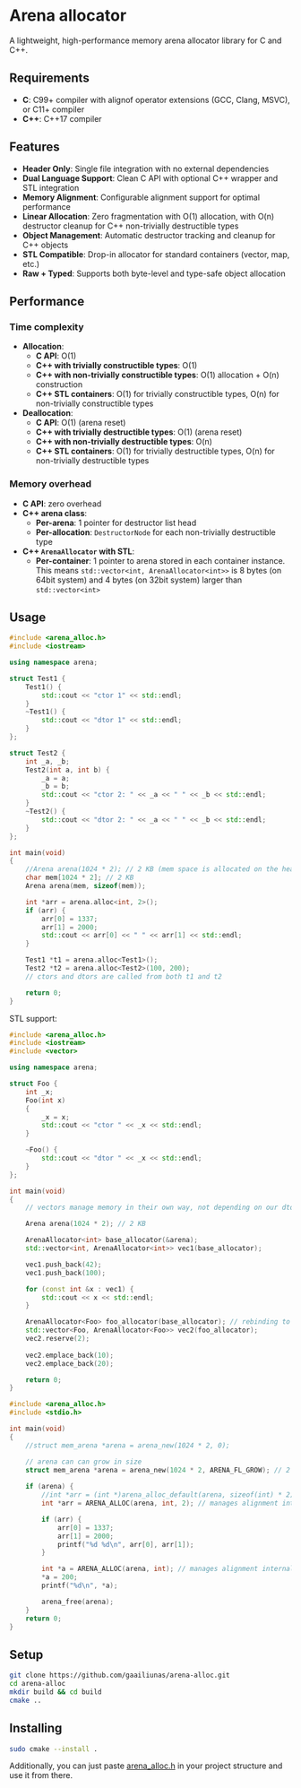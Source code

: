 # Arena allocator
A lightweight, high-performance memory arena allocator library for C and C++.

## Requirements
- **C**: C99+ compiler with alignof operator extensions (GCC, Clang, MSVC), or C11+ compiler
- **C++**: C++17 compiler

## Features
- **Header Only**: Single file integration with no external dependencies
- **Dual Language Support**: Clean C API with optional C++ wrapper and STL integration
- **Memory Alignment**: Configurable alignment support for optimal performance
- **Linear Allocation**: Zero fragmentation with O(1) allocation, with O(n) destructor cleanup for C++ non-trivially destructible types
- **Object Management**: Automatic destructor tracking and cleanup for C++ objects
- **STL Compatible**: Drop-in allocator for standard containers (vector, map, etc.)
- **Raw + Typed**: Supports both byte-level and type-safe object allocation

## Performance
### Time complexity
- **Allocation**:
  - **C API**: O(1)
  - **C++ with trivially constructible types**: O(1)
  - **C++ with non-trivially constructible types**: O(1) allocation + O(n) construction
  - **C++ STL containers**: O(1) for trivially constructible types, O(n) for non-trivially constructible types
- **Deallocation**:
  - **C API**: O(1) (arena reset)
  - **C++ with trivially destructible types**: O(1) (arena reset)
  - **C++ with non-trivially destructible types**: O(n)
  - **C++ STL containers**: O(1) for trivially destructible types, O(n) for non-trivially destructible types

### Memory overhead
- **C API**: zero overhead
- **C++ arena class**:
  - **Per-arena**: 1 pointer for destructor list head
  - **Per-allocation**: `DestructorNode` for each non-trivially destructible type
- **C++ `ArenaAllocator` with STL**:
  - **Per-container**: 1 pointer to arena stored in each container instance. This means `std::vector<int, ArenaAllocator<int>>` is 8 bytes (on 64bit system) and 4 bytes (on 32bit system) larger than `std::vector<int>`

## Usage 
```cpp
#include <arena_alloc.h>
#include <iostream>

using namespace arena;

struct Test1 {
    Test1() {
        std::cout << "ctor 1" << std::endl;
    }
    ~Test1() {
        std::cout << "dtor 1" << std::endl;
    }
};

struct Test2 {
    int _a, _b;
    Test2(int a, int b) {
        _a = a;
        _b = b;
        std::cout << "ctor 2: " << _a << " " << _b << std::endl;
    }
    ~Test2() {
        std::cout << "dtor 2: " << _a << " " << _b << std::endl;
    }
};

int main(void)
{
    //Arena arena(1024 * 2); // 2 KB (mem space is allocated on the heap)
    char mem[1024 * 2]; // 2 KB
    Arena arena(mem, sizeof(mem));

    int *arr = arena.alloc<int, 2>();
    if (arr) {
        arr[0] = 1337;
        arr[1] = 2000;
        std::cout << arr[0] << " " << arr[1] << std::endl;    
    }

    Test1 *t1 = arena.alloc<Test1>();
    Test2 *t2 = arena.alloc<Test2>(100, 200);
    // ctors and dtors are called from both t1 and t2

    return 0;
}
```

STL support:
```cpp
#include <arena_alloc.h>
#include <iostream>
#include <vector>

using namespace arena;

struct Foo {
    int _x;
    Foo(int x)
    {
        _x = x;
        std::cout << "ctor " << _x << std::endl;
    }

    ~Foo() {
        std::cout << "dtor " << _x << std::endl;
    }
};

int main(void)
{
    // vectors manage memory in their own way, not depending on our dtor intrusive linked lists.

    Arena arena(1024 * 2); // 2 KB

    ArenaAllocator<int> base_allocator(&arena);
    std::vector<int, ArenaAllocator<int>> vec1(base_allocator);

    vec1.push_back(42);
    vec1.push_back(100);

    for (const int &x : vec1) {
        std::cout << x << std::endl;
    }

    ArenaAllocator<Foo> foo_allocator(base_allocator); // rebinding to Foo
    std::vector<Foo, ArenaAllocator<Foo>> vec2(foo_allocator);
    vec2.reserve(2);
    
    vec2.emplace_back(10);
    vec2.emplace_back(20);

    return 0;
}
```

```c
#include <arena_alloc.h>
#include <stdio.h>

int main(void)
{
    //struct mem_arena *arena = arena_new(1024 * 2, 0);

    // arena can can grow in size
    struct mem_arena *arena = arena_new(1024 * 2, ARENA_FL_GROW); // 2 KB
    
    if (arena) {
        //int *arr = (int *)arena_alloc_default(arena, sizeof(int) * 2);
        int *arr = ARENA_ALLOC(arena, int, 2); // manages alignment internally

        if (arr) {
            arr[0] = 1337;
            arr[1] = 2000;
            printf("%d %d\n", arr[0], arr[1]);
        }

        int *a = ARENA_ALLOC(arena, int); // manages alignment internally
        *a = 200;
        printf("%d\n", *a);

        arena_free(arena);
    }
    return 0;
}
```

## Setup
```bash
git clone https://github.com/gaailiunas/arena-alloc.git
cd arena-alloc
mkdir build && cd build
cmake ..
```

## Installing
```bash
sudo cmake --install .
```
Additionally, you can just paste [arena_alloc.h](include/arena_alloc.h) in your project structure and use it from there.
